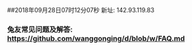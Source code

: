 ##2018年09月28日07时12分07秒 新址: 142.93.119.83
### 兔友常见问题及解答: https://github.com/wanggonging/d/blob/w/FAQ.md
